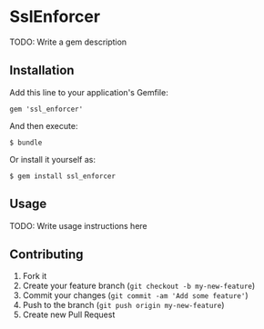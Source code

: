 # SslEnforcer

TODO: Write a gem description

## Installation

Add this line to your application's Gemfile:

    gem 'ssl_enforcer'

And then execute:

    $ bundle

Or install it yourself as:

    $ gem install ssl_enforcer

## Usage

TODO: Write usage instructions here

## Contributing

1. Fork it
2. Create your feature branch (`git checkout -b my-new-feature`)
3. Commit your changes (`git commit -am 'Add some feature'`)
4. Push to the branch (`git push origin my-new-feature`)
5. Create new Pull Request
